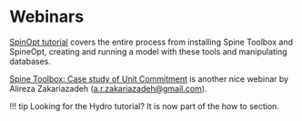 # Webinars

[SpinOpt tutorial](https://www.youtube.com/watch?v=brf6rlzNDR0) covers the entire process from installing Spine Toolbox and SpineOpt, creating and running a model with these tools and manipulating databases.

[Spine Toolbox: Case study of Unit Commitment](https://www.youtube.com/watch?v=IYIEDyBsSvk) is another nice webinar by Alireza Zakariazadeh (a.r.zakariazadeh@gmail.com).

!!! tip
    Looking for the Hydro tutorial? It is now part of the how to section.
